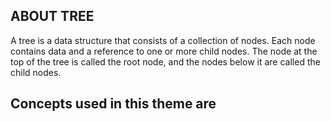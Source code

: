 ## ABOUT TREE
A tree is a data structure that consists of a collection of nodes. 
Each node contains data and a reference to one or more child nodes. 
The node at the top of the tree is called the root node, and the nodes below it are called the child nodes.
## Concepts used in this theme are
